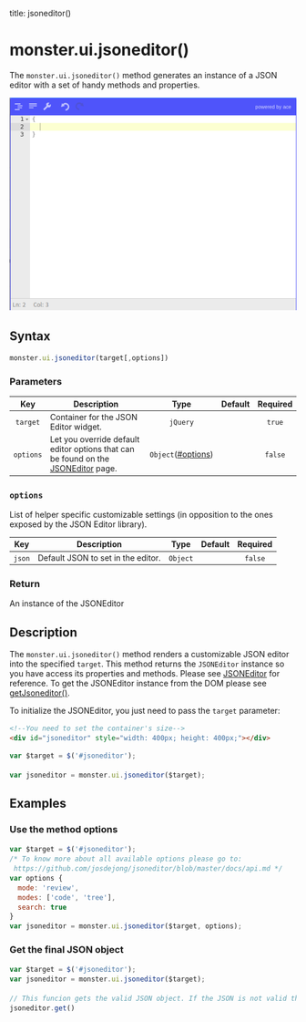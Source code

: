 title: jsoneditor()

# monster.ui.jsoneditor()
The `monster.ui.jsoneditor()` method generates an instance of a JSON editor with a set of handy methods and properties.

![](images/jsoneditor-preview.png)

## Syntax
```javascript
monster.ui.jsoneditor(target[,options])
```

### Parameters

Key | Description | Type | Default | Required
:-: | --- | :-: | :-: | :-:
`target` | Container for the JSON Editor widget. | `jQuery` | |`true`
`options` | Let you override default editor options that can be found on the [JSONEditor](https://github.com/josdejong/jsoneditor/blob/master/docs/api.md) page. | `Object`([#options](#options)) | |`false`

### `options`
List of helper specific customizable settings (in opposition to the ones exposed by the JSON Editor library).

Key | Description | Type | Default | Required
:-: | --- | :-: | :-: | :-:
`json` | Default JSON to set in the editor. | `Object` | | `false`

### Return
An instance of the JSONEditor

## Description
The `monster.ui.jsoneditor()` method renders a customizable JSON editor into the specified `target`. This method returns the `JSONEditor` instance so you have access its properties and methods. Please see [JSONEditor](https://github.com/josdejong/jsoneditor) for reference. To get the JSONEditor instance from the DOM please see [getJsoneditor()](./getJsoneditor().md).

To initialize the JSONEditor, you just need to pass the `target` parameter:
```html
<!--You need to set the container's size-->
<div id="jsoneditor" style="width: 400px; height: 400px;"></div>
```

```javascript
var $target = $('#jsoneditor');

var jsoneditor = monster.ui.jsoneditor($target);
```

## Examples
### Use the method options

```javascript
var $target = $('#jsoneditor');
/* To know more about all available options please go to:
 https://github.com/josdejong/jsoneditor/blob/master/docs/api.md */
var options {
  mode: 'review',
  modes: ['code', 'tree'],
  search: true
}
var jsoneditor = monster.ui.jsoneditor($target, options);
```

### Get the final JSON object

```javascript
var $target = $('#jsoneditor');
var jsoneditor = monster.ui.jsoneditor($target);

// This funcion gets the valid JSON object. If the JSON is not valid this method throws an exception.
jsoneditor.get()
```
